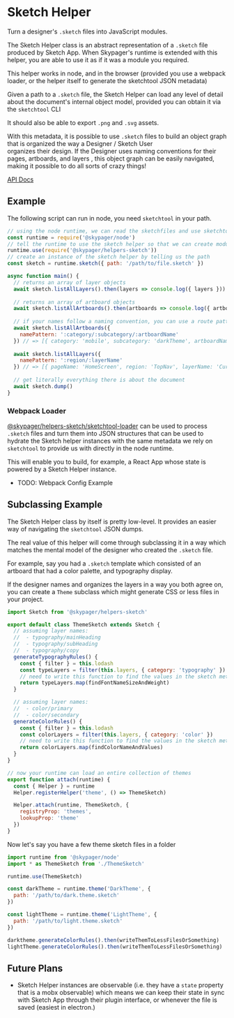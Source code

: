 # Sketch Helper 

Turn a designer's `.sketch` files into JavaScript modules.

The Sketch Helper class is an abstract representation of a `.sketch` file produced by Sketch App.  When Skypager's runtime is extended with this helper,
you are able to use it as if it was a module you required.

This helper works in node, and in the browser (provided you use a webpack loader, or the helper itself to generate the sketchtool JSON metadata)

Given a path to a `.sketch` file, the Sketch Helper can load any level of detail about the document's internal object model, provided you can obtain it via the `sketchtool` CLI

It should also be able to export `.png` and `.svg` assets.

With this metadata, it is possible to use `.sketch` files to build an object graph that is organized the way a Designer / Sketch User  
organizes their design.  If the Designer uses naming conventions for their pages, artboards, and layers , this object graph can be easily navigated, making it possible to do all sorts of crazy things!

[API Docs](docs/api/Sketch.md)

## Example

The following script can run in node, you need `sketchtool` in your path.

```javascript
// using the node runtime, we can read the sketchfiles and use sketchtool directly.
const runtime = require('@skypager/node')
// tell the runtime to use the sketch helper so that we can create modules to represent them
runtime.use(require('@skypager/helpers-sketch'))
// create an instance of the sketch helper by telling us the path
const sketch = runtime.sketch({ path: '/path/to/file.sketch' }) 

async function main() {
  // returns an array of layer objects
  await sketch.listAllLayers().then(layers => console.log({ layers }))
  
  // returns an array of artboard objects
  await sketch.listAllArtboards().then(artboards => console.log({ artboards }))
  
  // if your names follow a naming convention, you can use a route pattern to extract them as attributes 
  await sketch.listAllArtboards({
    namePattern: ':category/:subcategory/:artboardName'
  }) // => [{ category: 'mobile', subcategory: 'darkTheme', artboardName: 'HomeScreen', ...restOfSketchToolArtboardAttributes }]
  
  await sketch.listAllLayers({
    namePattern: ':region/:layerName'
  }) // => [{ pageName: 'HomeScreen', region: 'TopNav', layerName: 'CurrentUser', ...restOfSketchToolArtboardAttributes }]
  
  // get literally everything there is about the document
  await sketch.dump()
}
```

### Webpack Loader

[@skypager/helpers-sketch/sketchtool-loader](./sketchtool-loader.js) can be used to process `.sketch` files and turn them
into JSON structures that can be used to hydrate the Sketch helper instances with the same metadata we rely on `sketchtool` to provide us with 
directly in the node runtime. 

This will enable you to build, for example, a React App whose state is powered by a Sketch Helper instance.

- TODO: Webpack Config Example

## Subclassing Example

The Sketch Helper class by itself is pretty low-level.  It provides an easier way of navigating the `sketchtool` JSON dumps.

The real value of this helper will come through subclassing it in a way which matches the mental model of the designer who created the `.sketch` file.

For example, say you had a `.sketch` template which consisted of an artboard that had a color palette, and typography display.  

If the designer names and organizes the layers in a way you both agree on, you can create a `Theme` subclass which might generate CSS or less files in your project.

```javascript
import Sketch from '@skypager/helpers-sketch'

export default class ThemeSketch extends Sketch {
  // assuming layer names:
  //  - typography/mainHeading
  //  - typography/subHeading
  //  - typography/copy
  generateTypographyRules() {
    const { filter } = this.lodash
    const typeLayers = filter(this.layers, { category: 'typography' })
    // need to write this function to find the values in the sketch metadata
    return typeLayers.map(findFontNameSizeAndWeight)
  }  

  // assuming layer names:
  //  - color/primary
  //  - color/secondary
  generateColorRules() {
    const { filter } = this.lodash
    const colorLayers = filter(this.layers, { category: 'color' })
    // need to write this function to find the values in the sketch metadata
    return colorLayers.map(findColorNameAndValues)   
  }
}

// now your runtime can load an entire collection of themes 
export function attach(runtime) {
  const { Helper } = runtime
  Helper.registerHelper('theme', () => ThemeSketch)

  Helper.attach(runtime, ThemeSketch, {
    registryProp: 'themes',
    lookupProp: 'theme'
  }) 
}
```

Now let's say you have a few theme sketch files in a folder

```javascript
import runtime from '@skypager/node'
import * as ThemeSketch from './ThemeSketch'

runtime.use(ThemeSketch)

const darkTheme = runtime.theme('DarkTheme', {
  path: '/path/to/dark.theme.sketch' 
})

const lightTheme = runtime.theme('LightTheme', {
  path: '/path/to/light.theme.sketch' 
})

darktheme.generateColorRules().then(writeThemToLessFilesOrSomething)
lightTheme.generateColorRules().then(writeThemToLessFilesOrSomething)
```

## Future Plans

- Sketch Helper instances are observable (i.e. they have a `state` property that is a mobx observable) which means we can keep their state in sync with Sketch App through their plugin interface, or whenever the file is saved (easiest in electron.)
